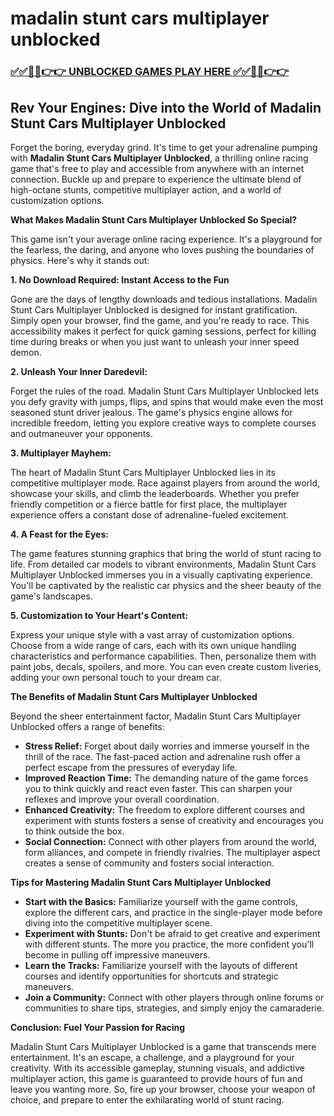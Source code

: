 # madalin stunt cars multiplayer unblocked

### [✅✅🔴🔴👉👉 UNBLOCKED GAMES PLAY HERE ✅✅🔴🔴👉👉](https://topstoryindia.com)

## Rev Your Engines: Dive into the World of Madalin Stunt Cars Multiplayer Unblocked

Forget the boring, everyday grind. It's time to get your adrenaline pumping with **Madalin Stunt Cars Multiplayer Unblocked**, a thrilling online racing game that's free to play and accessible from anywhere with an internet connection. Buckle up and prepare to experience the ultimate blend of high-octane stunts, competitive multiplayer action, and a world of customization options.

**What Makes Madalin Stunt Cars Multiplayer Unblocked So Special?**

This game isn't your average online racing experience. It's a playground for the fearless, the daring, and anyone who loves pushing the boundaries of physics. Here's why it stands out:

**1. No Download Required: Instant Access to the Fun**

Gone are the days of lengthy downloads and tedious installations. Madalin Stunt Cars Multiplayer Unblocked is designed for instant gratification. Simply open your browser, find the game, and you're ready to race. This accessibility makes it perfect for quick gaming sessions, perfect for killing time during breaks or when you just want to unleash your inner speed demon.

**2. Unleash Your Inner Daredevil:**

Forget the rules of the road. Madalin Stunt Cars Multiplayer Unblocked lets you defy gravity with jumps, flips, and spins that would make even the most seasoned stunt driver jealous. The game's physics engine allows for incredible freedom, letting you explore creative ways to complete courses and outmaneuver your opponents.

**3. Multiplayer Mayhem:**

The heart of Madalin Stunt Cars Multiplayer Unblocked lies in its competitive multiplayer mode. Race against players from around the world, showcase your skills, and climb the leaderboards. Whether you prefer friendly competition or a fierce battle for first place, the multiplayer experience offers a constant dose of adrenaline-fueled excitement.

**4. A Feast for the Eyes:**

The game features stunning graphics that bring the world of stunt racing to life. From detailed car models to vibrant environments, Madalin Stunt Cars Multiplayer Unblocked immerses you in a visually captivating experience. You'll be captivated by the realistic car physics and the sheer beauty of the game's landscapes.

**5. Customization to Your Heart's Content:**

Express your unique style with a vast array of customization options. Choose from a wide range of cars, each with its own unique handling characteristics and performance capabilities. Then, personalize them with paint jobs, decals, spoilers, and more. You can even create custom liveries, adding your own personal touch to your dream car.

**The Benefits of Madalin Stunt Cars Multiplayer Unblocked**

Beyond the sheer entertainment factor, Madalin Stunt Cars Multiplayer Unblocked offers a range of benefits:

* **Stress Relief:** Forget about daily worries and immerse yourself in the thrill of the race. The fast-paced action and adrenaline rush offer a perfect escape from the pressures of everyday life.
* **Improved Reaction Time:**  The demanding nature of the game forces you to think quickly and react even faster. This can sharpen your reflexes and improve your overall coordination.
* **Enhanced Creativity:** The freedom to explore different courses and experiment with stunts fosters a sense of creativity and encourages you to think outside the box.
* **Social Connection:** Connect with other players from around the world, form alliances, and compete in friendly rivalries. The multiplayer aspect creates a sense of community and fosters social interaction.

**Tips for Mastering Madalin Stunt Cars Multiplayer Unblocked**

* **Start with the Basics:** Familiarize yourself with the game controls, explore the different cars, and practice in the single-player mode before diving into the competitive multiplayer scene.
* **Experiment with Stunts:** Don't be afraid to get creative and experiment with different stunts. The more you practice, the more confident you'll become in pulling off impressive maneuvers.
* **Learn the Tracks:** Familiarize yourself with the layouts of different courses and identify opportunities for shortcuts and strategic maneuvers.
* **Join a Community:** Connect with other players through online forums or communities to share tips, strategies, and simply enjoy the camaraderie.

**Conclusion: Fuel Your Passion for Racing**

Madalin Stunt Cars Multiplayer Unblocked is a game that transcends mere entertainment. It's an escape, a challenge, and a playground for your creativity.  With its accessible gameplay, stunning visuals, and addictive multiplayer action, this game is guaranteed to provide hours of fun and leave you wanting more. So, fire up your browser, choose your weapon of choice, and prepare to enter the exhilarating world of stunt racing. 
